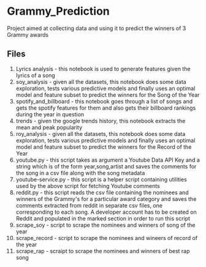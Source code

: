 # Grammy_Prediction
Project aimed at collecting data and using it to predict the winners of 3 Grammy awards

## Files 
1) Lyrics analysis - this notebook is used to generate features given the lyrics of a song
2) soy_analysis - given all the datasets, this notebook does some data exploration, tests various predictive models and finally uses an optimal model and feature subset to predict the winners for the Song of the Year
3) spotify_and_billboard - this notebook goes through a list of songs and gets the spotify features for them and also gets their billboard rankings during the year in question
4) trends - given the google trends history, this notebook extracts the mean and peak popularity
5) roy_analysis - given all the datasets, this notebook does some data exploration, tests various predictive models and finally uses an optimal model and feature subset to predict the winners for the Record of the Year
6) youtube.py - this script takes as argument a Youtube Data API Key and a string which is of the form year,song,artist and saves the comments for the song in a csv file along with the song metadata
7) youtube-service.py - this script is a helper script containing utilities used by the above script for fetching Youtube comments
8) reddit.py - this script reads the csv file containing the nominees and winners of the Grammy's for a particular award category and saves the comments extracted from reddit in separate csv files, one corresponding to each song. A developer account has to be created on Reddit and populated in the marked section in order to run this script
9) scrape_soy - script to scrape the nominees and winners of song of the year
10) scrape_record - script to scrape the nominees and wineers of record of the year
11) scrape_rap - scraipt to scrape the nominees and winners of best rap song